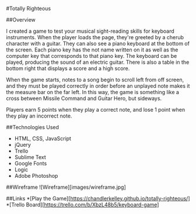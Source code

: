 #Totally Righteous

##Overview

I created a game to test your musical sight-reading skills for keyboard
instruments. When the player loads the page, they're greeted by a cherub
character with a guitar. They can also see a piano keyboard at the bottom of
the screen. Each piano key has the not name written on it as well as the
computer key that corresponds to that piano key. The keyboard can be played,
producing the sound of an electric guitar. There is also a table in the bottom
right that displays a score and a high score.

When the game starts, notes to a song begin to scroll left from off screen,
and they must be played correctly in order before an unplayed note makes it the
measure bar on the far left. In this way, the game is something like a cross
between Missile Command and Guitar Hero, but sideways.

Players earn 5 points when they play a correct note, and lose 1 point when they
play an incorrect note.

##Technologies Used

* HTML, CSS, JavaScript
* jQuery
* Trello
* Sublime Text
* Google Fonts
* Logic
* Adobe Photoshop

##Wireframe
![Wireframe][images/wireframe.jpg]

##Links
*[Play the Game][https://chandlerkelley.github.io/totally-righteous/]
*[Trello Board][https://trello.com/b/XbzL48b5/keyboard-game]